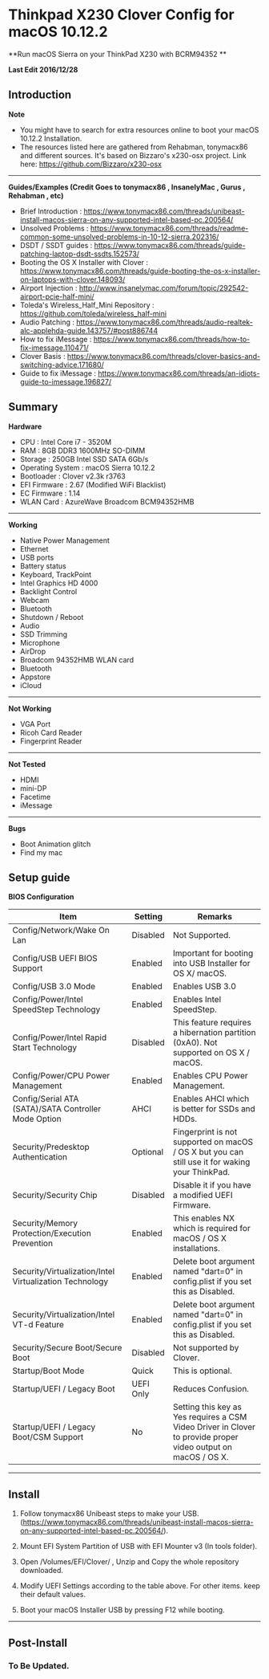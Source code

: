 # Thinkpad X230 Clover Config for macOS 10.12.2


**Run macOS Sierra on your ThinkPad X230 with BCRM94352 **

**Last Edit 2016/12/28**

## Introduction

**Note**

 - You might have to search for extra resources online to boot your macOS 10.12.2 Installation.
 -  The resources listed here are gathered from Rehabman, tonymacx86 and different sources. It's based on Bizzaro's x230-osx project. Link here: https://github.com/Bizzaro/x230-osx

------

**Guides/Examples (Credit Goes to tonymacx86 , InsanelyMac , Gurus , Rehabman , etc)**

 - Brief Introduction : https://www.tonymacx86.com/threads/unibeast-install-macos-sierra-on-any-supported-intel-based-pc.200564/
 -  Unsolved Problems : https://www.tonymacx86.com/threads/readme-common-some-unsolved-problems-in-10-12-sierra.202316/
 - DSDT / SSDT guides : https://www.tonymacx86.com/threads/guide-patching-laptop-dsdt-ssdts.152573/
 - Booting the OS X Installer with Clover : https://www.tonymacx86.com/threads/guide-booting-the-os-x-installer-on-laptops-with-clover.148093/
 - Airport Injection : http://www.insanelymac.com/forum/topic/292542-airport-pcie-half-mini/
 - Toleda's Wireless_Half_Mini Repository : https://github.com/toleda/wireless_half-mini
 - Audio Patching : https://www.tonymacx86.com/threads/audio-realtek-alc-applehda-guide.143757/#post886744
 - How to fix iMessage : https://www.tonymacx86.com/threads/how-to-fix-imessage.110471/
 - Clover Basis : https://www.tonymacx86.com/threads/clover-basics-and-switching-advice.171680/
 - Guide to fix iMessage : https://www.tonymacx86.com/threads/an-idiots-guide-to-imessage.196827/
 

## Summary

**Hardware**

 - CPU : Intel Core i7 - 3520M
 - RAM : 8GB DDR3 1600MHz SO-DIMM
 - Storage : 250GB Intel SSD SATA 6Gb/s
 - Operating System : macOS Sierra 10.12.2
 - Bootloader : Clover v2.3k r3763 
 - EFI Firmware : 2.67 (Modified WiFi Blacklist)
 - EC Firmware : 1.14
 - WLAN Card : AzureWave Broadcom BCM94352HMB 

-----

**Working**

 - Native Power Management 
 - Ethernet 
 - USB ports 
 - Battery status
 - Keyboard, TrackPoint
 - Intel Graphics HD 4000 
 - Backlight Control
 - Webcam
 - Bluetooth
 - Shutdown / Reboot
 - Audio
 - SSD Trimming
 - Microphone
 - AirDrop 
 - Broadcom 94352HMB WLAN card
 - Bluetooth
 - Appstore
 - iCloud
 
-----

**Not Working**

 - VGA Port
 - Ricoh Card Reader
 - Fingerprint Reader
 
-----

**Not Tested**
 - HDMI 
 - mini-DP
 - Facetime
 - iMessage

-----

**Bugs**
 - Boot Animation glitch 
 - Find my mac


## Setup guide

**BIOS Configuration**

| Item                                                    	| Setting   	| Remarks                                                                                                       	|
|---------------------------------------------------------	|-----------	|---------------------------------------------------------------------------------------------------------------	|
| Config/Network/Wake On Lan                              	| Disabled  	| Not Supported.                                                                                                	|
| Config/USB UEFI BIOS Support                            	| Enabled   	| Important for booting into USB Installer for OS X/ macOS.                                                     	|
| Config/USB 3.0 Mode                                     	| Enabled   	| Enables USB 3.0                                                                                               	|
| Config/Power/Intel SpeedStep Technology                 	| Enabled   	| Enables Intel SpeedStep.                                                                                      	|
| Config/Power/Intel Rapid Start Technology               	| Disabled  	| This feature requires a hibernation partition (0xA0). Not supported on OS X / macOS.                          	|
| Config/Power/CPU Power Management                       	| Enabled   	| Enables CPU Power Management.                                                                                 	|
| Config/Serial ATA (SATA)/SATA Controller Mode Option    	| AHCI      	| Enables AHCI which is better for SSDs and HDDs.                                                               	|
| Security/Predesktop Authentication                      	| Optional  	| Fingerprint is not supported on macOS / OS X but you can still use it for waking your ThinkPad.               	|
| Security/Security Chip                                  	| Disabled  	| Disable it if you have a modified UEFI Firmware.                                                              	|
| Security/Memory Protection/Execution Prevention         	| Enabled   	| This enables NX which is required for macOS / OS X installations.                                             	|
| Security/Virtualization/Intel Virtualization Technology 	| Enabled   	| Delete boot argument named "dart=0" in config.plist if you set this as Disabled.                              	|
| Security/Virtualization/Intel VT-d Feature              	| Enabled   	| Delete boot argument named "dart=0" in config.plist if you set this as Disabled.                              	|
| Security/Secure Boot/Secure Boot                        	| Disabled  	| Not supported by Clover.                                                                                      	|
| Startup/Boot Mode                                       	| Quick     	| This is optional.                                                                                             	|
| Startup/UEFI / Legacy Boot                              	| UEFI Only 	| Reduces Confusion.                                                                                            	|
| Startup/UEFI / Legacy Boot/CSM Support                  	| No        	| Setting this key as Yes requires a CSM Video Driver in Clover to provide proper video output on macOS / OS X. 	|

---------

## Install

1. Follow tonymacx86 Unibeast steps to make your USB. (https://www.tonymacx86.com/threads/unibeast-install-macos-sierra-on-any-supported-intel-based-pc.200564/).

2.  Mount EFI System Partition of USB with EFI Mounter v3 (In tools folder).

3.  Open /Volumes/EFI/Clover/ , Unzip and Copy the whole repository downloaded.

4.  Modify UEFI Settings according to the table above. For other items. keep their default values.

5.  Boot your macOS Installer USB by pressing F12 while booting.

--------

## Post-Install



### To Be Updated. ###
